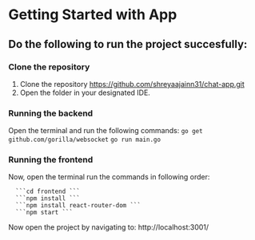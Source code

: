 # Getting Started with App

## Do the following to run the project succesfully:
   
   ### Clone the repository
   1. Clone the repository https://github.com/shreyaajainn31/chat-app.git 
   2. Open the folder in your designated IDE.

   ### Running the backend

   Open the terminal and run the following commands:
      ```go get github.com/gorilla/websocket```
      ```go run main.go```

   ### Running the frontend
   Now, open the terminal run the commands in following order:
      
      ```cd frontend ```
      ```npm install ```
      ```npm install react-router-dom ```
      ```npm start ```
   
   
Now open the project by navigating to: http://localhost:3001/